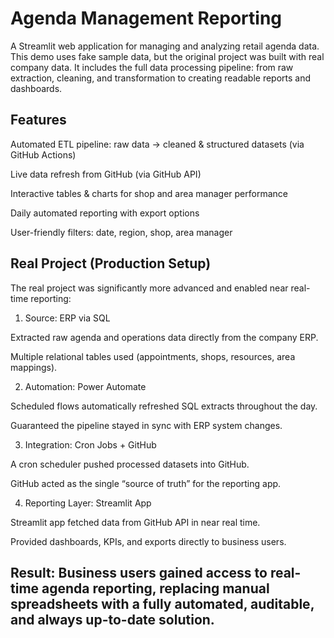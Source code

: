 # Agenda Management Reporting

A Streamlit web application for managing and analyzing retail agenda data.
This demo uses fake sample data, but the original project was built with real company data.
It includes the full data processing pipeline: from raw extraction, cleaning, and transformation to creating readable reports and dashboards.

## Features

Automated ETL pipeline: raw data → cleaned & structured datasets (via GitHub Actions)

Live data refresh from GitHub (via GitHub API)

Interactive tables & charts for shop and area manager performance

Daily automated reporting with export options

User-friendly filters: date, region, shop, area manager

## Real Project (Production Setup)

The real project was significantly more advanced and enabled near real-time reporting:

1. Source: ERP via SQL

Extracted raw agenda and operations data directly from the company ERP.

Multiple relational tables used (appointments, shops, resources, area mappings).

2. Automation: Power Automate

Scheduled flows automatically refreshed SQL extracts throughout the day.

Guaranteed the pipeline stayed in sync with ERP system changes.

3. Integration: Cron Jobs + GitHub

A cron scheduler pushed processed datasets into GitHub.

GitHub acted as the single “source of truth” for the reporting app.

4. Reporting Layer: Streamlit App

Streamlit app fetched data from GitHub API in near real time.

Provided dashboards, KPIs, and exports directly to business users.

## Result: Business users gained access to real-time agenda reporting, replacing manual spreadsheets with a fully automated, auditable, and always up-to-date solution.
